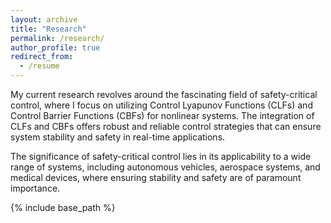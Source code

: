 ```yaml
---
layout: archive
title: "Research"
permalink: /research/
author_profile: true
redirect_from:
  - /resume
---
```


My current research revolves around the fascinating field of safety-critical control, where I focus on utilizing Control Lyapunov Functions (CLFs) and Control Barrier Functions (CBFs) for nonlinear systems. The integration of CLFs and CBFs offers robust and reliable control strategies that can ensure system stability and safety in real-time applications. 

The significance of safety-critical control lies in its applicability to a wide range of systems, including autonomous vehicles, aerospace systems, and medical devices, where ensuring stability and safety are of paramount importance.

{% include base_path %}
